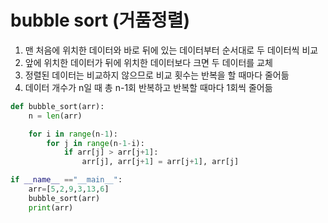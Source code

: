 # bubble sort (거품정렬)

1. 맨 처음에 위치한 데이터와 바로 뒤에 있는 데이터부터 순서대로 두 데이터씩 비교
2. 앞에 위치한 데이터가 뒤에 위치한 데이터보다 크면 두 데이터를 교체
3. 정렬된 데이터는 비교하지 않으므로 비교 횟수는 반복을 할 때마다 줄어듦
4. 데이터 개수가 n일 때 총 n-1회 반복하고 반복할 때마다 1회씩 줄어듦

```python
def bubble_sort(arr):
    n = len(arr)

    for i in range(n-1):
        for j in range(n-1-i):
            if arr[j] > arr[j+1]:
                arr[j], arr[j+1] = arr[j+1], arr[j]

if __name__ =="__main__":
    arr=[5,2,9,3,13,6]
    bubble_sort(arr)
    print(arr)
```
